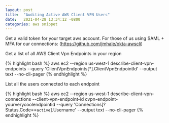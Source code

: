```yaml
---
layout: post
title:  "Auditing Active AWS Client VPN Users"
date:   2021-04-28 13:34:12 -0800
categories: aws snippet
---
```


Get a valid token for your target aws account. For those of us using SAML + MFA for our connections: (https://github.com/jmhale/okta-awscli)

Get a list of all AWS Client Vpn Endpoints in your region

{% highlight bash %}
aws ec2 --region us-west-1 describe-client-vpn-endpoints --query 'ClientVpnEndpoints[*].ClientVpnEndpointId' --output text --no-cli-pager
{% endhighlight %}

List all the users connected to each endpoint

{% highlight bash %}
aws ec2 --region us-west-1 describe-client-vpn-connections --client-vpn-endpoint-id cvpn-endpoint-yourverycoolendpointid --query 'Connections[?Status.Code==`active`].Username' --output text --no-cli-pager
{% endhighlight %}